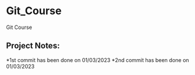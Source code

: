 # Git_Course
Git Course


## Project Notes:
*1st commit has been done on 01/03/2023
*2nd commit has been done on 01/03/2023
